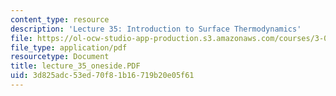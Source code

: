 ```yaml
---
content_type: resource
description: 'Lecture 35: Introduction to Surface Thermodynamics'
file: https://ol-ocw-studio-app-production.s3.amazonaws.com/courses/3-00-thermodynamics-of-materials-fall-2002/3d825adc53ed70f81b16719b20e05f61_lecture_35_oneside.PDF
file_type: application/pdf
resourcetype: Document
title: lecture_35_oneside.PDF
uid: 3d825adc-53ed-70f8-1b16-719b20e05f61
---
```


